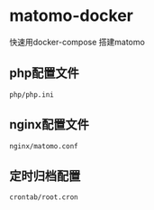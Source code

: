# matomo-docker
快速用docker-compose 搭建matomo

## php配置文件
``php/php.ini``

## nginx配置文件
``nginx/matomo.conf``

## 定时归档配置
``crontab/root.cron``
